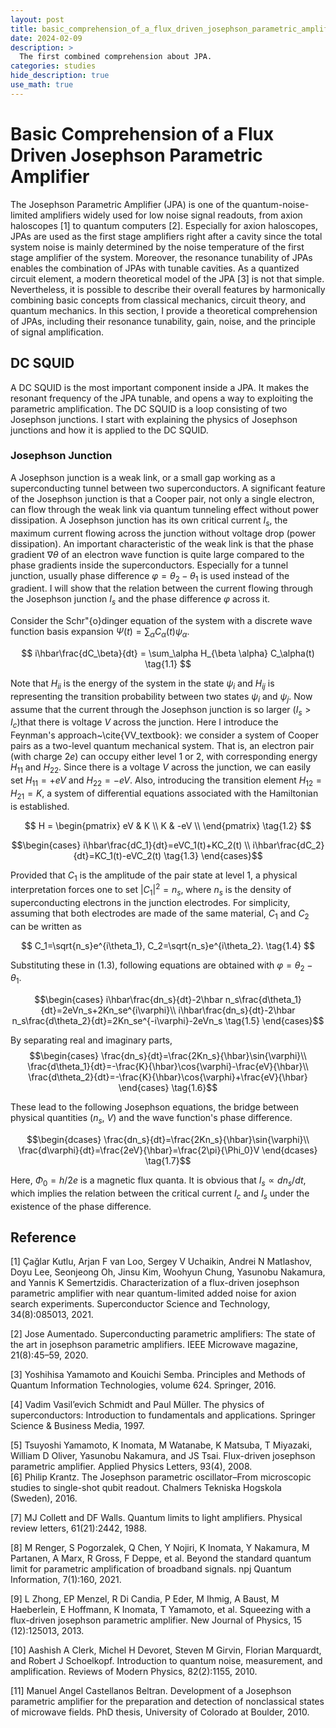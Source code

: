 ```yaml
---
layout: post
title: basic_comprehension_of_a_flux_driven_josephson_parametric_amplifier
date: 2024-02-09
description: >
  The first combined comprehension about JPA.
categories: studies
hide_description: true
use_math: true
---
```


# Basic Comprehension of a Flux Driven Josephson Parametric Amplifier

The Josephson Parametric Amplifier (JPA) is one of the quantum-noise-limited amplifiers widely used for low noise signal readouts, from axion haloscopes [1] to quantum computers [2].
Especially for axion haloscopes, JPAs are used as the first stage amplifiers right after a cavity since the total system noise is mainly determined by the noise temperature of the first stage amplifier of the system.
Moreover, the resonance tunability of JPAs enables the combination of JPAs with tunable cavities.
As a quantized circuit element, a modern theoretical model of the JPA [3] is not that simple.
Nevertheless, it is possible to describe their overall features by harmonically combining basic concepts from classical mechanics, circuit theory, and quantum mechanics.
In this section, I provide a theoretical comprehension of JPAs, including their resonance tunability, gain, noise, and the principle of signal amplification.   


## DC SQUID
A DC SQUID is the most important component inside a JPA.
It makes the resonant frequency of the JPA tunable, and opens a way to exploiting the parametric amplification.
The DC SQUID is a loop consisting of two Josephson junctions.
I start with explaining the physics of Josephson junctions and how it is applied to the DC SQUID.   

### Josephson Junction
A Josephson junction is a weak link, or a small gap working as a superconducting tunnel between two superconductors.
A significant feature of the Josephson junction is that a Cooper pair, not only a single electron, can flow through the weak link via quantum tunneling effect without power dissipation.
A Josephson junction has its own critical current $I_s$, the maximum current flowing across the junction without voltage drop (power dissipation).
An important characteristic of the weak link is that the phase gradient $\nabla\theta$ of an electron wave function is quite large compared to the phase gradients inside the superconductors.
Especially for a tunnel junction, usually phase difference $\varphi=\theta_2-\theta_1$ is used instead of the gradient.
I will show that the relation between the current flowing through the Josephson junction $I_s$ and the phase difference $\varphi$ across it.   

Consider the Schr\"{o}dinger equation of the system with a discrete wave function basis expansion $\Psi(t)=\sum_\alpha C_{\alpha}(t)\psi_{\alpha}$.

$$ i\hbar\frac{dC_\beta}{dt} = \sum_\alpha H_{\beta \alpha} C_\alpha(t) \tag{1.1} $$

Note that $H_{ii}$ is the energy of the system in the state $\psi_i$ and $H_{ij}$ is representing the transition probability between two states $\psi_i$ and $\psi_j$.
Now assume that the current through the Josephson junction is so larger ($I_s > I_c$)that there is voltage $V$ across the junction.
Here I introduce the Feynman's approach~\cite{VV_textbook}: we consider a system of Cooper pairs as a two-level quantum mechanical system.
That is, an electron pair (with charge $2e$) can occupy either level 1 or 2, with corresponding energy $H_{11}$ and $H_{22}$.
Since there is a voltage $V$ across the junction, we can easily set $H_{11}=+eV$ and $H_{22}=-eV$.
Also, introducing the transition element $H_{12}=H_{21}=K$, a system of differential equations associated with the Hamiltonian is established.

$$
  H =
    \begin{pmatrix} 
   eV & K  \\
   K & -eV  \\
   \end{pmatrix} \tag{1.2}
$$

$$\begin{cases}
i\hbar\frac{dC_1}{dt}=eVC_1(t)+KC_2(t) \\
i\hbar\frac{dC_2}{dt}=KC_1(t)-eVC_2(t) \tag{1.3}
\end{cases}$$

Provided that $C_1$ is the amplitude of the pair state at level 1, a physical interpretation forces one to set $|C_1|^2=n_s$, where $n_s$ is the density of superconducting electrons in the junction electrodes.
For simplicity, assuming that both electrodes are made of the same material, $C_1$ and $C_2$ can be written as

$$ C_1=\sqrt{n_s}e^{i\theta_1}, C_2=\sqrt{n_s}e^{i\theta_2}. \tag{1.4} $$

Substituting these in (1.3), following equations are obtained with $\varphi=\theta_2-\theta_1$.

$$\begin{cases}
    i\hbar\frac{dn_s}{dt}-2\hbar n_s\frac{d\theta_1}{dt}=2eVn_s+2Kn_se^{i\varphi}\\
    i\hbar\frac{dn_s}{dt}-2\hbar n_s\frac{d\theta_2}{dt}=2Kn_se^{-i\varphi}-2eVn_s \tag{1.5}
\end{cases}$$

By separating real and imaginary parts, 
$$\begin{cases}
        \frac{dn_s}{dt}=\frac{2Kn_s}{\hbar}\sin{\varphi}\\
        \frac{d\theta_1}{dt}=-\frac{K}{\hbar}\cos{\varphi}-\frac{eV}{\hbar}\\
        \frac{d\theta_2}{dt}=-\frac{K}{\hbar}\cos{\varphi}+\frac{eV}{\hbar}
    \end{cases} \tag{1.6}$$

These lead to the following Josephson equations, the bridge between physical quantities ($n_s$, $V$) and the wave function's phase difference.

$$\begin{dcases}
    \frac{dn_s}{dt}=\frac{2Kn_s}{\hbar}\sin{\varphi}\\
    \frac{d\varphi}{dt}=\frac{2eV}{\hbar}=\frac{2\pi}{\Phi_0}V
\end{dcases} \tag{1.7}$$

Here, $\Phi_0=h/2e$ is a magnetic flux quanta.
It is obvious that $I_s \propto dn_s/dt$, which implies the relation between the critical current $I_c$ and $I_s$ under the existence of the phase difference.


## Reference

[1] Çağlar Kutlu, Arjan F van Loo, Sergey V Uchaikin, Andrei N Matlashov, Doyu Lee, Seonjeong Oh, Jinsu Kim,
Woohyun Chung, Yasunobu Nakamura, and Yannis K Semertzidis. Characterization of a flux-driven josephson
parametric amplifier with near quantum-limited added noise for axion search experiments. Superconductor
Science and Technology, 34(8):085013, 2021.   
   
[2] Jose Aumentado. Superconducting parametric amplifiers: The state of the art in josephson parametric amplifiers.
IEEE Microwave magazine, 21(8):45–59, 2020.   
   
[3] Yoshihisa Yamamoto and Kouichi Semba. Principles and Methods of Quantum Information Technologies,
volume 624. Springer, 2016.   
   
[4] Vadim Vasil’evich Schmidt and Paul Müller. The physics of superconductors: Introduction to fundamentals and
applications. Springer Science & Business Media, 1997.   
   
[5] Tsuyoshi Yamamoto, K Inomata, M Watanabe, K Matsuba, T Miyazaki, William D Oliver, Yasunobu Nakamura,
and JS Tsai. Flux-driven josephson parametric amplifier. Applied Physics Letters, 93(4), 2008.   
[6] Philip Krantz. The Josephson parametric oscillator–From microscopic studies to single-shot qubit readout.
Chalmers Tekniska Hogskola (Sweden), 2016.   
   
[7] MJ Collett and DF Walls. Quantum limits to light amplifiers. Physical review letters, 61(21):2442, 1988.   
   
[8] M Renger, S Pogorzalek, Q Chen, Y Nojiri, K Inomata, Y Nakamura, M Partanen, A Marx, R Gross, F Deppe,
et al. Beyond the standard quantum limit for parametric amplification of broadband signals. npj Quantum
Information, 7(1):160, 2021.   
   
[9] L Zhong, EP Menzel, R Di Candia, P Eder, M Ihmig, A Baust, M Haeberlein, E Hoffmann, K Inomata,
T Yamamoto, et al. Squeezing with a flux-driven josephson parametric amplifier. New Journal of Physics, 15
(12):125013, 2013.   
   
[10] Aashish A Clerk, Michel H Devoret, Steven M Girvin, Florian Marquardt, and Robert J Schoelkopf. Introduction
to quantum noise, measurement, and amplification. Reviews of Modern Physics, 82(2):1155, 2010.   
   
[11] Manuel Angel Castellanos Beltran. Development of a Josephson parametric amplifier for the preparation and
detection of nonclassical states of microwave fields. PhD thesis, University of Colorado at Boulder, 2010.   
   

